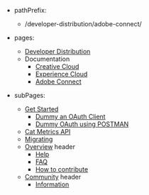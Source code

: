 - pathPrefix:
    - /developer-distribution/adobe-connect/

- pages:
    - [Developer Distribution](https://developer.adobe.com/developer-distribution/)
    - Documentation
        - [Creative Cloud](https://developer.adobe.com/developer-distribution/creative-cloud/docs/guides/)
        - [Experience Cloud](https://developer.adobe.com/developer-distribution/experience-cloud/docs/guides/)
        - [Adobe Connect](guides/index.md)

- subPages:
    - [Get Started](guides/index.md) 
        - [Dummy an OAuth Client](guides/dummy_oauth_client/index.md) 
        - [Dummy OAuth using POSTMAN](guides/dummy_using_postman/index.md) 
    - [Cat Metrics API](guides/dummy_metrics_api/index.md) 
    - [Migrating](guides/migrating/index.md) 
    - [Overview](support/index.md) header
        - [Help](support/index.md) 
        - [FAQ](support/FAQ/index.md) 
        - [How to contribute](support/contribute/index.md) 
    - [Community](support/community/index.md) header
        - [Information](support/community/index.md) 
